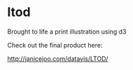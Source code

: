 ltod
====

Brought to life a print illustration using d3

Check out the final product here:

http://janicejoo.com/datavis/LTOD/
